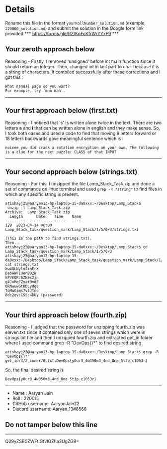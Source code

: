 # Details

Rename this file in the format `yourRollNumber_solution.md` (example, `220000_solution.md`) and submit the solution in the Google form link provided
*** https://forms.gle/RZtKpFcKfrWrYYxF9 ***


## Your zeroth approach below

Reasoning - Firstly, I removed 'unsigned' before int main function since it should return an integer. Then, changed int in last part to char because it is a string of characters. It compiled successfully after these corrections and I got this :

```
What manual page do you want?
For example, try 'man man'.
```


---

## Your first approach below (first.txt)

Reasoning - I noticed that 's' is written alone twice in the text. There are two letters **a** and **i** that can be written alone in english and they make sense.
So, I took both cases and used a code to find that moving 8 letters forward or 18 letters backwards gave meaningful sentence which is :

```
noicee you did crack a rotation encryption on your own. The following is a clue for the next puzzle: CLASS of that INPUT
```

---

## Your second approach below (strings.txt)

Reasoning - For this, I unzipped the file Lamp_Stack_Task.zip and done a set of commands on linux terminal and used `grep -R "string"` to find files in which
any specific string is present. 

```
atishayj25@aaryan13-hp-laptop-15-da0xxx:~/Desktop/Lamp_Stack$
 unzip -l Lamp_Stack_Task.zip
Archive:  Lamp_Stack_Task.zip
  Length      Date    Time    Name
---------  ---------- -----   ----
129  2023-04-14 00:00   Lamp_Stack_task/question_mark/Lamp_Stack/1/5/0/3/strings.txt

(This is the path to find strings.txt).
Then,
atishayj25@aaryan13-hp-laptop-15-da0xxx:~/Desktop/Lamp_Stack$ cd Lamp_Stack_task/question_mark/Lamp_Stack/1/5/0/3
atishayj25@aaryan13-hp-laptop-15-da0xxx:~/Desktop/Lamp_Stack/Lamp_Stack_task/question_mark/Lamp_Stack/1/5/0/3$ cat strings.txt
kw4QLNylm2inErX
DabAWF1UenBD2W
kPVEQPc6ZN8x2jn
g4JoMqFZyat9vd5
ORNwuwGtKDLydge
TqMuGims7vlJtno
8dc2evcCSSc4kUy (password)
```

---

## Your third approach below (fourth.zip)

Reasoning - I judged that the password for unzipping fourth.zip was eleven.txt since it contained only one of seven strings which were in strings.txt file and then,I unzipped fourth.zip and extracted get_in folder where I used command grep -R "DevOps{}*" to find desired string.

```
atishayj25@aaryan13-hp-laptop-15-da0xxx:~/Desktop/Lamp_Stack$ grep -R "DevOps{}*"
get_in/4/2_inner/0.txt:DevOps{y0ur3_4w350m3_4nd_0ne_5t3p_c1053r}

```
So, the final desired string is 
```
DevOps{y0ur3_4w350m3_4nd_0ne_5t3p_c1053r}
```
---


- Name : Aaryan Jain
- Roll : 220015
- GitHub username: AaryanJain22
- Discord username: Aaryan_13#8568


## Do not tamper below this line

---

Q29yZSB0ZWFtIGtvIGZha2UgZG8=
